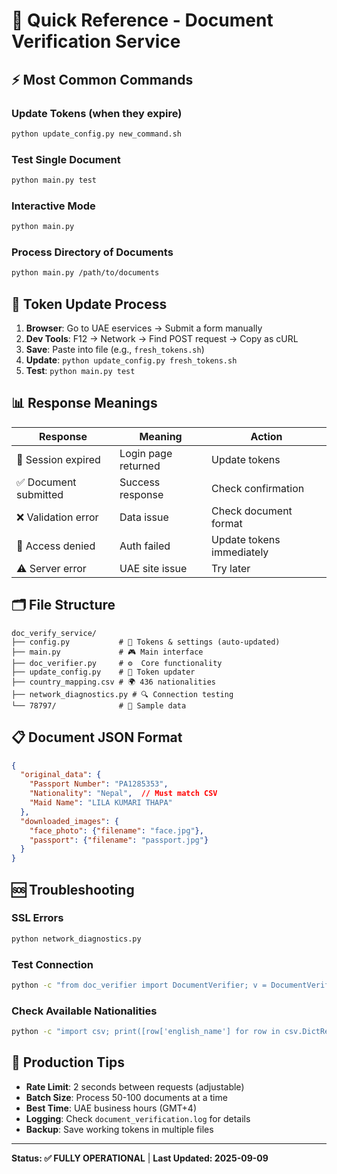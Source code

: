 # 🚀 Quick Reference - Document Verification Service

## ⚡ Most Common Commands

### Update Tokens (when they expire)
```bash
python update_config.py new_command.sh
```

### Test Single Document  
```bash
python main.py test
```

### Interactive Mode
```bash
python main.py
```

### Process Directory of Documents
```bash
python main.py /path/to/documents
```

## 🔄 Token Update Process

1. **Browser**: Go to UAE eservices → Submit a form manually
2. **Dev Tools**: F12 → Network → Find POST request → Copy as cURL  
3. **Save**: Paste into file (e.g., `fresh_tokens.sh`)
4. **Update**: `python update_config.py fresh_tokens.sh`
5. **Test**: `python main.py test`

## 📊 Response Meanings

| Response | Meaning | Action |
|----------|---------|--------|
| 🔄 Session expired | Login page returned | Update tokens |
| ✅ Document submitted | Success response | Check confirmation |
| ❌ Validation error | Data issue | Check document format |
| 🚫 Access denied | Auth failed | Update tokens immediately |
| ⚠️ Server error | UAE site issue | Try later |

## 🗂️ File Structure

```
doc_verify_service/
├── config.py           # 🔧 Tokens & settings (auto-updated)
├── main.py             # 🎮 Main interface  
├── doc_verifier.py     # ⚙️  Core functionality
├── update_config.py    # 🔄 Token updater
├── country_mapping.csv # 🌍 436 nationalities
├── network_diagnostics.py # 🔍 Connection testing
└── 78797/              # 📂 Sample data
```

## 📋 Document JSON Format

```json
{
  "original_data": {
    "Passport Number": "PA1285353",
    "Nationality": "Nepal",  // Must match CSV
    "Maid Name": "LILA KUMARI THAPA"
  },
  "downloaded_images": {
    "face_photo": {"filename": "face.jpg"},
    "passport": {"filename": "passport.jpg"}
  }
}
```

## 🆘 Troubleshooting

### SSL Errors
```bash
python network_diagnostics.py
```

### Test Connection
```bash
python -c "from doc_verifier import DocumentVerifier; v = DocumentVerifier(); print(v.test_connection())"
```

### Check Available Nationalities
```bash
python -c "import csv; print([row['english_name'] for row in csv.DictReader(open('country_mapping.csv'))][:20])"
```

## 🎯 Production Tips

- **Rate Limit**: 2 seconds between requests (adjustable)
- **Batch Size**: Process 50-100 documents at a time
- **Best Time**: UAE business hours (GMT+4)
- **Logging**: Check `document_verification.log` for details
- **Backup**: Save working tokens in multiple files

---
**Status: ✅ FULLY OPERATIONAL** | **Last Updated: 2025-09-09**
